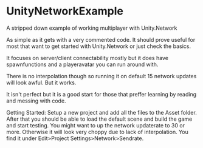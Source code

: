 # UnityNetworkExample
A stripped down example of working multiplayer with Unity.Network

As simple as it gets with a very commented code. It should prove useful for most that want to get started with Unity.Network or just check the basics.

It focuses on server/client connectability mostly but it does have spawnfunctions and a playeravatar you can run around with.

There is no interpolation though so running it on default 15 network updates will look awful. But it works.

It isn't perfect but it is a good start for those that preffer learning by reading and messing with code.

Getting Started: Setup a new project and add all the files to the Asset folder. After that you should be able to load the default scene and build the game and start testing.
You might want to up the network updaterate to 30 or more. Otherwise it will look very choppy due to lack of interpolation. You find it under Edit>Project Settings>Network>Sendrate.